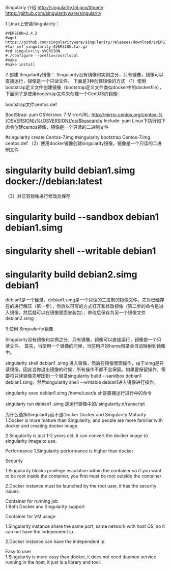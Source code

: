Singulariy 介绍
http://singularity.lbl.gov/#home
https://github.com/singularityware/singularity

1.Linux上安装Singularity：
```
#VERSION=2.4.2
#wget https://github.com/singularityware/singularity/releases/download/$VERSION/singularity-$VERSION.tar.gz
#tar xvf singularity-$VERSION.tar.gz
#cd singularity-$VERSION
#./configure --prefix=/usr/local
#make
#make install
```

2.创建 Singularity镜像：
Singularity没有镜像和实例之分，只有镜像，镜像可以直接运行，镜像是一个只读文件。
下面是3种创建镜像的方式
（1）使用bootstrap定义文件创建镜像（bootstrap定义文件类似docker中的dockerfile），下面例子是使用bootstrap文件来创建一个CentOS的镜像:

bootstrap文件centos.def

BootStrap: yum
OSVersion: 7
MirrorURL: http://mirror.centos.org/centos-%{OSVERSION}/%{OSVERSION}/os/$basearch/
Include: yum
Linux下执行如下命令创建centos镜像，镜像是一个只读的二进制文件

#singularity create Centos-7.img
#singularity bootstrap Centos-7.img centos.def
（2）使用docker镜像创建singularity镜像，镜像是一个只读的二进制文件

# singularity build debian1.simg docker://debian:latest
（3）对已有镜像进行修改后保存

# singularity build --sandbox debian1 debian1.simg
# singularity shell --writable debian1
# singularity build debian2.simg debian1
debian1是一个目录，debian1.simg是一个只读的二进制的镜像文件，先对已经存在的进行解压（第一步），然后以可写的方式打开和修改镜像（第二步的命令是进入镜像，然后就可以在镜像里面安装包），修改后保存为另一个镜像文件debian2.simg

3.使用 Singualarity镜像

Singularity没有镜像和实例之分，只有镜像，镜像可以直接运行，镜像是一个只读文件。
首先，当使用一个镜像的时候，当前用户的home目录会自动映射到镜像中。

singularity shell debian1 .simg 进入镜像，然后在镜像里面操作，由于simg是只读镜像，因此当你退出镜像的时候，所有操作不都不会保留。如果要保留操作，需要将只读镜像先解压到一个目录singularity build --sandbox debian1 debian1.simg，然后singularity shell --writable debian1进入镜像进行操作。

singularity exec debian1.simg /home/user/a.sh是直接运行进行中的命令

singulariy run debian1 .simg 是运行镜像中的/.singularity.d/runscript

为什么选择Singularity而不是Docker
 	Docker and Singularity
Maturity	
1.Docker is more mature than Singularity, and people are more familiar with docker and creating docker image.

2.Singularity is just 1-2 years old,  it can convert the docker image to singularity image to use.

Performance	
1.Singularity performance is higher than docker

Security

1.Singularity blocks privilege escalation within the container so if you want to be root inside the container, you first must be root outside the container

2.Docker instance must be launched by the root user, it has the security issues.

Container for running job	
1.Both Docker and Singularity  support

Container for VM usage

1.Singularity instance share the same port, same network with host OS, so it can not have the independent ip.

2.Docker instance can have the independent ip.

Easy to user	
1.Singularity is more easy than docker, it does not need daemon service running in the host, it just is a library and tool.

 
